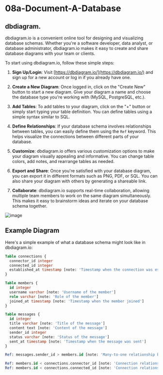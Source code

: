 # 08a-Document-A-Database
## dbdiagram.
dbdiagram.io is a convenient online tool for designing and visualizing database schemas. Whether you're a software developer, data analyst, or database administrator, dbdiagram.io makes it easy to create and share database diagrams with your team or clients.

To start using dbdiagram.io, follow these simple steps:

1. **Sign Up/Login**: Visit [https://dbdiagram.io/](https://dbdiagram.io/) and sign up for a new account or log in if you already have one.

2. **Create a New Diagram**: Once logged in, click on the "Create New" button to start a new diagram. Give your diagram a name and choose the database type you're working with (MySQL, PostgreSQL, etc.).

3. **Add Tables**: To add tables to your diagram, click on the "+" button or simply start typing your table definition. You can define tables using a simple syntax similar to SQL.

4. **Define Relationships**: If your database schema involves relationships between tables, you can easily define them using the `Ref` keyword. This helps visualize the connections between different parts of your database.

5. **Customize**: dbdiagram.io offers various customization options to make your diagram visually appealing and informative. You can change table colors, add notes, and rearrange tables as needed.

6. **Export and Share**: Once you're satisfied with your database diagram, you can export it in different formats such as PNG, PDF, or SQL. You can also share your diagram with others by generating a shareable link.

7. **Collaborate**: dbdiagram.io supports real-time collaboration, allowing multiple team members to work on the same diagram simultaneously. This makes it easy to brainstorm ideas and iterate on your database schema together.


![image](https://github.com/RenasAli/08a-Document-A-Database/assets/91476600/968867d9-1ed7-4256-95e5-956508ab45af)

## Example Diagram

Here's a simple example of what a database schema might look like in dbdiagram.io:

```sql
Table connections {
  connector_id integer 
  connected_id integer 
  established_at timestamp [note: 'Timestamp when the connection was established']
}

Table members {
  id integer 
  username varchar [note: 'Username of the member']
  role varchar [note: 'Role of the member']
  joined_at timestamp [note: 'Timestamp when the member joined']
}

Table messages {
  id integer 
  title varchar [note: 'Title of the message']
  content text [note: 'Content of the message']
  sender_id integer 
  status varchar [note: 'Status of the message']
  sent_at timestamp [note: 'Timestamp when the message was sent']
}

Ref: messages.sender_id > members.id [note: 'Many-to-one relationship between messages and members']

Ref: members.id < connections.connector_id [note: 'Connection relationship: connector']
Ref: members.id < connections.connected_id [note: 'Connection relationship: connected']


